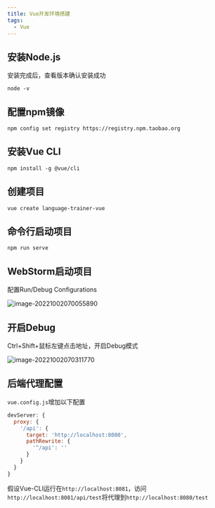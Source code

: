 ```yaml
---
title: Vue开发环境搭建
tags: 
  - Vue
---
```


## 安装Node.js

安装完成后，查看版本确认安装成功

<!--more-->

```shell
node -v
```



## 配置npm镜像

```shell
npm config set registry https://registry.npm.taobao.org
```



## 安装Vue CLI

```shell
npm install -g @vue/cli
```



## 创建项目

```shell
vue create language-trainer-vue
```



## 命令行启动项目

```shell
npm run serve
```



## WebStorm启动项目

配置Run/Debug Configurations

![image-20221002070055890](https://oliver-blog.oss-cn-shenzhen.aliyuncs.com/20221002070109.png)



## 开启Debug

Ctrl+Shift+鼠标左键点击地址，开启Debug模式

![image-20221002070311770](https://oliver-blog.oss-cn-shenzhen.aliyuncs.com/20221002070313.png)



## 后端代理配置

`vue.config.js`增加以下配置

```js
devServer: {
  proxy: {
    '/api': {
      target: 'http://localhost:8080',
      pathRewrite: {
        '^/api': ''
      }
    }
  }
}
```

假设Vue-CLI运行在`http://localhost:8081`，访问`http://localhost:8081/api/test`将代理到`http://localhost:8080/test`